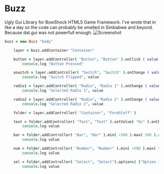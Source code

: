 # Buzz
Ugly Gui Library for BowShock HTML5 Game Framework. I've wrote that in like a day so the code can probably be smelled in Simbabwe and beyond. Because dat.gui was not powerfull enough.
![Screenshot](https://raw.github.com/Furizaa/Buzz/master/screen.png)

```coffeescript
buzz = new Buzz "body"

    layer = buzz.addContainer "Container"

    button = layer.addController( "Button", "Button" ).onClick ( value ) ->
        console.log "Button Pressed"

    aswitch = layer.addController( "Switch", "Switch" ).onChange ( value ) ->
        console.log "Switch Flipped", value

    radio1 = layer.addController( "Radio", "Radio 1" ).onChange ( value ) ->
        console.log "Selected Radio 1", value

    radio2 = layer.addController( "Radio", "Radio 2" ).onChange ( value ) ->
        console.log "Selected Radio 2", value

    folder = layer.addController( "Container", "FormStuff" )

    text = folder.addController( "Text", "Text" ).setValue( "Hi" ).onChange ( value ) ->
        console.log value

    bar = folder.addController( "Bar", "Bar" ).min( -500 ).max( 500 ).setValue(250).onChange ( value ) ->
        console.log value

    num = folder.addController( "Number", "Number" ).min( -500 ).max( 500 ).setValue(250).onChange ( value ) ->
        console.log value

    sel = folder.addController( "Select", "Select").options( ["Option 1", "Option 2"] ).onChange ( value ) ->
        console.log value
```